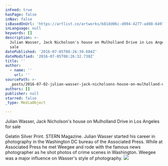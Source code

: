 ```yaml
---
inFeed: true
hasPage: false
inNav: false
isBasedOnUrl: 'https://artlist.co/artworks/b81dd06c-d094-4277-ad88-6497774b6afa'
inLanguage: null
keywords: []
description: >-
  Julian Wasser, Jack Nicholson's house on Mulholland Drive in Los Angeles for
  sale
datePublished: '2016-07-05T08:26:39.604Z'
dateModified: '2016-07-05T08:26:32.730Z'
title: ''
author:
  - name: ''
    url: ''
sourcePath: >-
  _posts/2016-07-02-julian-wasser-jack-nicholsons-house-on-mulholland-drive-in.md
authors: []
publisher: null
starred: false
_type: MediaObject

---
```

Julian Wasser, Jack Nicholson's house on Mulholland Drive in Los Angeles for sale

Gelatin Silver Print. STERN Magazine. Julian Wasser started his career in photography in the Washington DC bureau of the Associated Press. While at Associated Press he met Weegee and rode with the famous news photographer as he shot photos of crime scenes in Washington. Weegee was a major influence on Wasser's style of photography.
![](https://the-grid-user-content.s3-us-west-2.amazonaws.com/0e998ac2-5b3a-4bec-b364-f39755b00ea1.png)